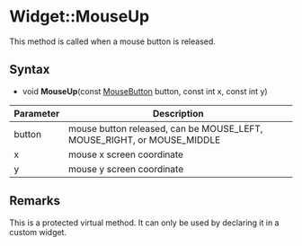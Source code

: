 # Widget::MouseUp

This method is called when a mouse button is released.

## Syntax

- void **MouseUp**(const [MouseButton](Constants#MouseButton) button, const int x, const int y)

| Parameter | Description |
|---|---|
| button | mouse button released, can be MOUSE_LEFT, MOUSE_RIGHT, or MOUSE_MIDDLE |
| x | mouse x screen coordinate |
| y | mouse y screen coordinate  |

## Remarks

This is a protected virtual method. It can only be used by declaring it in a custom widget.
